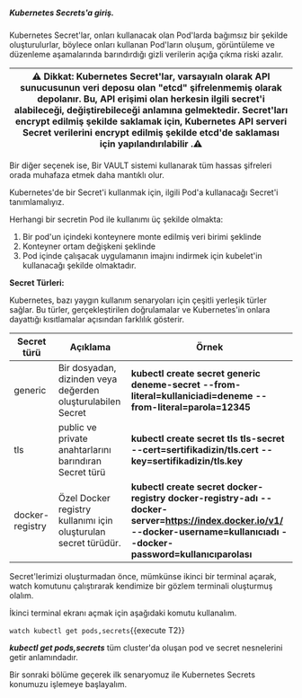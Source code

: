 ##### Kubernetes Secrets'a giriş.

Kubernetes Secret'lar, onları kullanacak olan Pod'larda bağımsız bir şekilde oluşturulurlar, böylece onları kullanan Pod'ların oluşum, görüntüleme ve düzenleme aşamalarında barındırdığı gizli verilerin açığa çıkma riski azalır.

| ⚠ Dikkat: Kubernetes Secret'lar, varsayıaln olarak API sunucusunun veri deposu olan "etcd" şifrelenmemiş olarak depolanır. Bu, API erişimi olan herkesin ilgili secret'i alabileceği, değiştirebileceği anlamına gelmektedir. Secret'ları encrypt edilmiş şekilde saklamak için, Kubernetes API serveri Secret verilerini encrypt edilmiş şekilde etcd'de saklaması için yapılandırılabilir .⚠|
| --- |  

Bir diğer seçenek ise, Bir VAULT sistemi kullanarak tüm hassas şifreleri orada muhafaza etmek daha mantıklı olur.

Kubernetes'de bir Secret'i kullanmak için, ilgili Pod'a kullanacağı Secret'i tanımlamalıyız.

Herhangi bir secretin Pod ile kullanımı üç şekilde olmakta:

1. Bir pod'un içindeki konteynere monte edilmiş veri birimi şeklinde
2. Konteyner ortam değişkeni şeklinde
3. Pod içinde çalışacak uygulamanın imajını indirmek için kubelet'in kullanacağı şekilde olmaktadır.

**Secret Türleri:**

Kubernetes, bazı yaygın kullanım senaryoları için çeşitli yerleşik türler sağlar. Bu türler, gerçekleştirilen doğrulamalar ve Kubernetes'in onlara dayattığı kısıtlamalar açısından farklılık gösterir.

| Secret türü | Açıklama | Örnek |
| ----------- | ----------- | ------- |
| generic     |Bir dosyadan, dizinden veya değerden oluşturulabilen Secret | **kubectl create secret generic deneme-secret  --from-literal=kullaniciadi=deneme --from-literal=parola=12345** |
| tls         | public ve private anahtarlarını barındıran Secret türü |**kubectl create secret tls tls-secret --cert=sertifikadizin/tls.cert --key=sertifikadizin/tls.key** |
| docker-registry | Özel Docker registry kullanımı için oluşturulan secret türüdür. | **kubectl create secret docker-registry docker-registry-adı --docker-server=<https://index.docker.io/v1/> --docker-username=kullanıcıadı --docker-password=kullanıcıparolası** |

Secret'lerimizi oluşturmadan önce, mümkünse ikinci bir terminal açarak, watch komutunu çalıştırarak kendimize bir gözlem terminali oluşturmuş olalım.

İkinci terminal ekranı açmak için aşağıdaki komutu kullanalım.

`watch kubectl get pods,secrets`{{execute T2}}

***kubectl get pods,secrets*** tüm cluster'da oluşan pod ve secret nesnelerini getir anlamındadır.

Bir sonraki bölüme geçerek ilk senaryomuz ile Kubernetes Secrets konumuzu işlemeye başlayalım.
